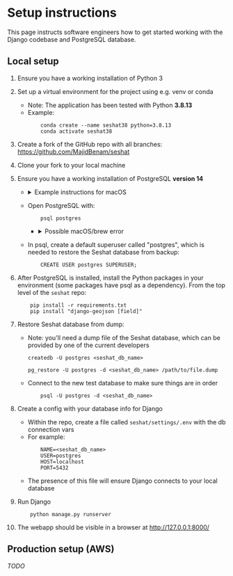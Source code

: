 # Setup instructions

This page instructs software engineers how to get started working with the Django codebase and PostgreSQL database.

## Local setup

1. Ensure you have a working installation of Python 3

2. Set up a virtual environment for the project using e.g. venv or conda
    - Note: The application has been tested with Python **3.8.13**
    - Example:
        ```
            conda create --name seshat38 python=3.8.13
            conda activate seshat38
        ```

3. Create a fork of the GitHub repo with all branches: https://github.com/MajidBenam/seshat

4. Clone your fork to your local machine

5. Ensure you have a working installation of PostgreSQL **version 14**
    - <details><summary>Example instructions for macOS</summary>

        - `brew install postgres@14`
        - `brew services start postgresql@14`
        - Update `~/.zshrc` (or equivalent for your terminal) with:
            ```
                export PATH="/opt/homebrew/opt/postgresql@14/bin:$PATH"
                export LDFLAGS="-L/opt/homebrew/opt/postgresql@14/lib"
                export CPPFLAGS="-I/opt/homebrew/opt/postgresql@14/include"
            ```
        - Open a new terminal
        </details>
    - Open PostgreSQL with:
        ```
            psql postgres
        ```
        - <details><summary>Possible macOS/brew error</summary>

            ```
                Library not loaded: @loader_path/../../../../lib/postgresql@14/libpq.5.dylib
            ```
            Do:
            ```
            brew link libpq --force
            echo 'export PATH="/opt/homebrew/opt/libpq/bin:$PATH"' >> ~/.zshrc
            ```
            And open a new terminal again.
            
            </details>
    - In psql, create a default superuser called "postgres", which is needed to restore the Seshat database from backup:
        ```
            CREATE USER postgres SUPERUSER;
        ```

6. After PostgreSQL is installed, install the Python packages in your environment (some packages have psql as a dependency). From the top level of the `seshat` repo:
    ```
        pip install -r requirements.txt
        pip install "django-geojson [field]"
    ```

7. Restore Seshat database from dump:
    - Note: you'll need a dump file of the Seshat database, which can be provided by one of the current developers
        ```
        createdb -U postgres <seshat_db_name>

        pg_restore -U postgres -d <seshat_db_name> /path/to/file.dump
        ```
    - Connect to the new test database to make sure things are in order
        ```
            psql -U postgres -d <seshat_db_name>
        ```

8. Create a config with your database info for Django
    - Within the repo, create a file called `seshat/settings/.env` with the db connection vars
    - For example:
        ```
            NAME=<seshat_db_name>
            USER=postgres
            HOST=localhost
            PORT=5432
        ```
    - The presence of this file will ensure Django connects to your local database

9. Run Django
    ```
        python manage.py runserver
    ```

10. The webapp should be visible in a browser at http://127.0.0.1:8000/



## Production setup (AWS)

_TODO_